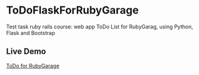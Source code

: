 ToDoFlaskForRubyGarage
==============================
Test task ruby rails course: web app ToDo List for RubyGarag, using Python, Flask and Bootstrap

Live Demo
----------
[ToDo for RubyGarage](https://todo-for-test.herokuapp.com)
